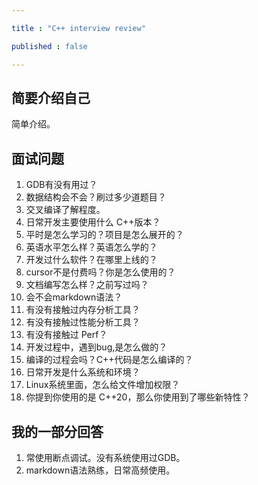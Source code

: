 ```yaml
---

title : "C++ interview review"

published : false

---
```


## 简要介绍自己

简单介绍。

## 面试问题

1. GDB有没有用过？
2. 数据结构会不会？刷过多少道题目？
3. 交叉编译了解程度。
4. 日常开发主要使用什么 C++版本？
5. 平时是怎么学习的？项目是怎么展开的？
6. 英语水平怎么样？英语怎么学的？
7. 开发过什么软件？在哪里上线的？
8. cursor不是付费吗？你是怎么使用的？
9. 文档编写怎么样？之前写过吗？
10. 会不会markdown语法？
11. 有没有接触过内存分析工具？
12. 有没有接触过性能分析工具？
13. 有没有接触过 Perf？
14. 开发过程中，遇到bug,是怎么做的？
15. 编译的过程会吗？C++代码是怎么编译的？
16. 日常开发是什么系统和环境？
17. Linux系统里面，怎么给文件增加权限？
18. 你提到你使用的是 C++20，那么你使用到了哪些新特性？

## 我的一部分回答

1. 常使用断点调试。没有系统使用过GDB。
2. markdown语法熟练，日常高频使用。
